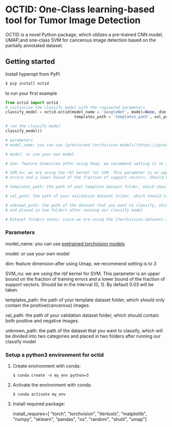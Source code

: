 
# OCTID: One-Class learning-based tool for Tumor Image Detection

OCTID is a novel Python package, which utilizes a pre-trained CNN model, UMAP,and one-class SVM for cancerous image detection based on the partially annotated dataset.

## Getting started

Install hyperopt from PyPI

```bash
$ pip install octid
```

to run your first example

```python
from octid import octid
# initialize the classify model with the requiered parameters
classify_model = octid.octid(model_name = 'GoogleNet', model=None, dim = 3, SVM_nu = 0.03, 
                              templates_path = 'templates_path', val_path = 'val_path', unknown_path='unknown_path')

# run the classify model
classify_model()

# parameters
# model_name: you can use [pretrained torchvision models](https://pytorch.org/docs/stable/torchvision/models.html)

# model: or use your own model

# dim: feature dimension after using Umap, we recommend setting is to 3 

# SVM_nu: we are using the rbf kernel for SVM. This parameter is an upper bound on the fraction of training 
# errors and a lower bound of the fraction of support vectors. Should be in the interval (0, 1]. By default 0.03 will be taken.

# templates_path: the path of your template dataset folder, which should only contain the positive(cancerous) images.

# val_path: the path of your validation dataset folder, which should contain both positive and negative images.

# unknown_path: the path of the dataset that you want to classify, which will be divided into two categories 
# and placed in two folders after running our classify model

# Dataset folders notes: since we are using the [torchvision.datasets.ImageFolder](https://pytorch.org/docs/stable/torchvision/datasets.html#imagefolder) to label the image, please follow the way to creat your image folders. And the image should be cut dowm to small images such as 500 by 500, not the original medical micro image.
```

### Parameters
model_name: you can use [pretrained torchvision models](https://pytorch.org/docs/stable/torchvision/models.html)

model: or use your own model

dim: feature dimension after using Umap, we recommend setting is to 3

SVM_nu: we are using the rbf kernel for SVM. This parameter is an upper bound on the fraction of training errors and a lower bound of the fraction of support vectors. Should be in the interval (0, 1]. By default 0.03 will be taken.

templates_path: the path of your template dataset folder, which should only contain the positive(cancerous) images.

val_path: the path of your validation dataset folder, which should contain both positive and negative images.

unknown_path: the path of the dataset that you want to classify, which will be divided into two categories and placed in two folders after running our classify model


### Setup a python3 environment for octid
1. Create environment with conda:  

   `$ conda create -n my_env python=3`

2. Activate the environment with conda:  

   `$ conda activate my_env`

3. Install required package:

   install_requires=[
        "torch",
        "torchvision",
        "itertools",
        "matplotlib",
        "numpy",
        "sklearn",
        "pandas",
        "os",
        "random",
        "shutil",
        "umap"]


